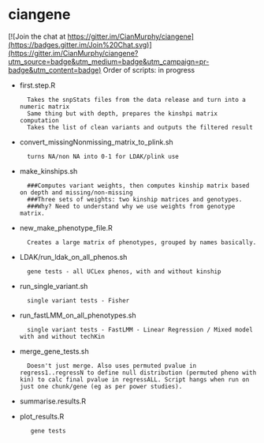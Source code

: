 ciangene
========

[![Join the chat at https://gitter.im/CianMurphy/ciangene](https://badges.gitter.im/Join%20Chat.svg)](https://gitter.im/CianMurphy/ciangene?utm_source=badge&utm_medium=badge&utm_campaign=pr-badge&utm_content=badge)
Order of scripts: in progress


* first.step.R

		Takes the snpStats files from the data release and turn into a numeric matrix
		Same thing but with depth, prepares the kinshpi matrix computation
		Takes the list of clean variants and outputs the filtered result

* convert_missingNonmissing_matrix_to_plink.sh

		turns NA/non NA into 0-1 for LDAK/plink use

* make_kinships.sh

		###Computes variant weights, then computes kinship matrix based on depth and missing/non-missing
		###Three sets of weights: two kinship matrices and genotypes.
		###Why? Need to understand why we use weights from genotype matrix.

* new_make_phenotype_file.R

		Creates a large matrix of phenotypes, grouped by names basically.

* LDAK/run_ldak_on_all_phenos.sh

		gene tests - all UCLex phenos, with and without kinship

* run_single_variant.sh

		single variant tests - Fisher

* run_fastLMM_on_all_phenotypes.sh 

		single variant tests - FastLMM - Linear Regression / Mixed model with and without techKin


* merge_gene_tests.sh
	
		Doesn't just merge. Also uses permuted pvalue in regress1..regressN to define null distribution (permuted pheno with kin) to calc final pvalue in regressALL. Script hangs when run on just one chunk/gene (eg as per power studies). 

* summarise.results.R


* plot_results.R

		 gene tests
